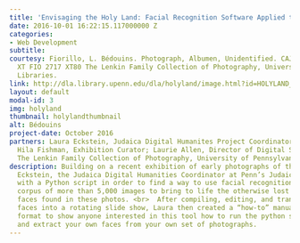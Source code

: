 ```yaml
---
title: 'Envisaging the Holy Land: Facial Recognition Software Applied to Early Photography'
date: 2016-10-01 16:22:15.117000000 Z
categories:
- Web Development
subtitle: 
courtesy: Fiorillo, L. Bédouins. Photograph, Albumen, Unidentified. CAJS Image Collection
  XT FIO 2717 XT80 The Lenkin Family Collection of Photography, University of Pennsylvania
  Libraries.
link: http://dla.library.upenn.edu/dla/holyland/image.html?id=HOLYLAND_lenkin_2717&
layout: default
modal-id: 3
img: holyland
thumbnail: holylandthumbnail
alt: Bédouins
project-date: October 2016
partners: Laura Eckstein, Judaica Digital Humanites Project Coordinator and tool designer;
  Hila Fishman, Exhibition Curator; Laurie Allen, Director of Digital Scholarship;
  The Lenkin Family Collection of Photography, University of Pennsylvania Libraries.
description: Building on a recent exhibition of early photographs of the Holy, Laura
  Eckstein, the Judaica Digital Humanities Coordinator at Penn’s Judaica DH lab, experimented
  with a Python script in order to find a way to use facial recognition to comb a
  corpus of more than 5,000 images to bring to life the otherwise lost individual
  faces found in these photos. <br>  After compiling, editing, and transforming these
  faces into a rotating slide show, Laura then created a “how-to” manual in video
  format to show anyone interested in this tool how to run the python script she created
  and extract your own faces from your own set of photographs.
---
```


